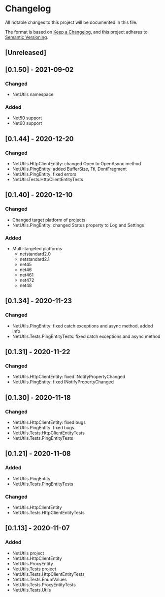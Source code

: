 # Changelog
All notable changes to this project will be documented in this file.

The format is based on [Keep a Changelog](https://keepachangelog.com/en/1.0.0/),
and this project adheres to [Semantic Versioning](https://semver.org/spec/v2.0.0.html).

## [Unreleased]

## [0.1.50] - 2021-09-02
### Changed
- NetUtils namespace
### Added
- Net50 support
- Net60 support

## [0.1.44] - 2020-12-20
### Changed
- NetUtils.HttpClientEntity: changed Open to OpenAsync method
- NetUtils.PingEntity: added BufferSize, Ttl, DontFragment
- NetUtils.PingEntity: fixed errors
- NetUtilsTests.HttpClientEntityTests

## [0.1.40] - 2020-12-10
### Changed
- Changed target platform of projects
- NetUtils.PingEntity: changed Status property to Log and Settings
### Added
- Multi-targeted platforms
  - netstandard2.0
  - netstandard2.1
  - net45
  - net46
  - net461
  - net472
  - net48

## [0.1.34] - 2020-11-23
### Changed
- NetUtils.PingEntity: fixed catch exceptions and async method, added info
- NetUtils.Tests.PingEntityTests: fixed catch exceptions and async method

## [0.1.31] - 2020-11-22
### Changed
- NetUtils.HttpClientEntity: fixed INotifyPropertyChanged
- NetUtils.PingEntity: fixed INotifyPropertyChanged

## [0.1.30] - 2020-11-18
### Changed
- NetUtils.HttpClientEntity: fixed bugs
- NetUtils.PingEntity: fixed bugs
- NetUtils.Tests.HttpClientEntityTests
- NetUtils.Tests.PingEntityTests

## [0.1.21] - 2020-11-08
### Added
- NetUtils.PingEntity
- NetUtils.Tests.PingEntityTests
### Changed
- NetUtils.HttpClientEntity
- NetUtils.Tests.HttpClientEntityTests

## [0.1.13] - 2020-11-07
### Added
- NetUtils project
- NetUtils.HttpClientEntity
- NetUtils.ProxyEntity
- NetUtils.Tests project
- NetUtils.Tests.HttpClientEntityTests
- NetUtils.Tests.EnumValues
- NetUtils.Tests.ProxyEntityTests
- NetUtils.Tests.Utils
